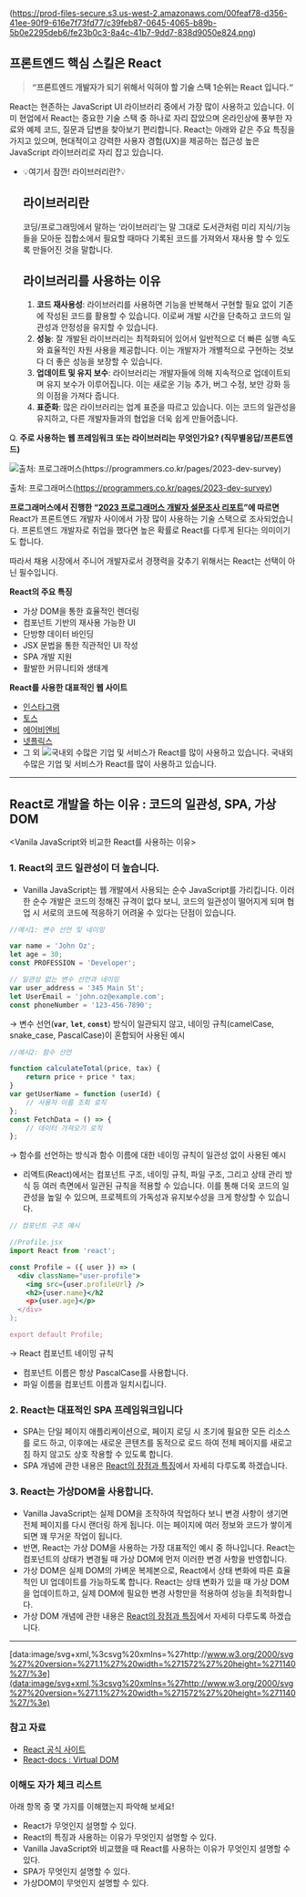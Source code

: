 (https://prod-files-secure.s3.us-west-2.amazonaws.com/00feaf78-d356-41ee-90f9-616e7f73fd77/c39feb87-0645-4065-b89b-5b0e2295deb6/fe23b0c3-8a4c-41b7-9dd7-838d9050e824.png)

## 프론트엔드 핵심 스킬은 React

> **“프론트엔드 개발자가 되기 위해서 익혀야 할 기술 스택 1순위는 React 입니다.“**

React는 현존하는 JavaScript UI 라이브러리 중에서 가장 많이 사용하고 있습니다. 이미 현업에서 React는 중요한 기술 스택 중 하나로 자리 잡았으며 온라인상에 풍부한 자료와 예제 코드, 질문과 답변을 찾아보기 편리합니다. React는 아래와 같은 주요 특징을 가지고 있으며, 현대적이고 강력한 사용자 경험(UX)을 제공하는 접근성 높은 JavaScript 라이브러리로 자리 잡고 있습니다.

-   💡여기서 잠깐! 라이브러리란?💡
    ## 라이브러리란
    코딩/프로그래밍에서 말하는 ‘라이브러리’는 말 그대로 도서관처럼 미리 지식/기능들을 모아둔 집합소에서 필요할 때마다 기록된 코드를 가져와서 재사용 할 수 있도록 만들어진 것을 말합니다.
    ## 라이브러리를 사용하는 이유
    1. **코드 재사용성**: 라이브러리를 사용하면 기능을 반복해서 구현할 필요 없이 기존에 작성된 코드를 활용할 수 있습니다. 이로써 개발 시간을 단축하고 코드의 일관성과 안정성을 유지할 수 있습니다.
    2. **성능**: 잘 개발된 라이브러리는 최적화되어 있어서 일반적으로 더 빠른 실행 속도와 효율적인 자원 사용을 제공합니다. 이는 개발자가 개별적으로 구현하는 것보다 더 좋은 성능을 보장할 수 있습니다.
    3. **업데이트 및 유지 보수**: 라이브러리는 개발자들에 의해 지속적으로 업데이트되며 유지 보수가 이루어집니다. 이는 새로운 기능 추가, 버그 수정, 보안 강화 등의 이점을 가져다 줍니다.
    4. **표준화**: 많은 라이브러리는 업계 표준을 따르고 있습니다. 이는 코드의 일관성을 유지하고, 다른 개발자들과의 협업을 더욱 쉽게 만들어줍니다.

Q. **주로 사용하는 웹 프레임워크 또는 라이브러리는 무엇인가요? (직무별응답/프론트엔드)**

![출처: 프로그래머스(https://programmers.co.kr/pages/2023-dev-survey)](https://prod-files-secure.s3.us-west-2.amazonaws.com/00feaf78-d356-41ee-90f9-616e7f73fd77/203f8b0f-a51b-4e1f-884d-aae5decb50b6/Untitled.png)

출처: 프로그래머스(https://programmers.co.kr/pages/2023-dev-survey)

**프로그래머스에서 진행한 “[2023 프로그래머스 개발자 설문조사 리포트](https://programmers.co.kr/pages/2023-dev-survey)”에 따르면** React가 프론트엔드 개발자 사이에서 가장 많이 사용하는 기술 스택으로 조사되었습니다. 프론트엔드 개발자로 취업을 했다면 높은 확률로 React를 다루게 된다는 의미이기도 합니다.

따라서 채용 시장에서 주니어 개발자로서 경쟁력을 갖추기 위해서는 React는 선택이 아닌 필수입니다.

**React의 주요 특징**

-   가상 DOM을 통한 효율적인 렌더링
-   컴포넌트 기반의 재사용 가능한 UI
-   단방향 데이터 바인딩
-   JSX 문법을 통한 직관적인 UI 작성
-   SPA 개발 지원
-   활발한 커뮤니티와 생태계

**React를 사용한 대표적인 웹 사이트**

-   [인스타그램](https://www.instagram.com/sem/campaign/emailsignup/?campaign_id=13530338586&extra_1=s%7Cc%7C547348910614%7Ce%7Cinstargram%7C&placement=&creative=547348910614&keyword=instargram&partner_id=googlesem&extra_2=campaignid%3D13530338586%26adgroupid%3D126262417614%26matchtype%3De%26network%3Dg%26source%3Dnotmobile%26search_or_content%3Ds%26device%3Dc%26devicemodel%3D%26adposition%3D%26target%3D%26targetid%3Dkwd-299214965736%26loc_physical_ms%3D1009871%26loc_interest_ms%3D%26feeditemid%3D%26param1%3D%26param2%3D&gad_source=1&gclid=CjwKCAiAivGuBhBEEiwAWiFmYXxo3_qBYvjhFMDkkpzJyrpvE2-5r52LnUX1pyGVNSOTTTya06F39xoCf6gQAvD_BwE)
-   [토스](https://toss.im/)
-   [에어비엔비](https://www.airbnb.co.kr/a/discover/?c=.pi0.pk8554228266_86186822309&gad_source=1&gclid=CjwKCAiAivGuBhBEEiwAWiFmYWpFnrzC9UP_V-UuC297u7YvHdTxyUoIaEasLdAiT97mQsYYu-TwthoCoRMQAvD_BwE)
-   [넷플릭스](https://www.netflix.com/kr/)
-   그 외
    ![국내외 수많은 기업 및 서비스가 React를 많이 사용하고 있습니다.](https://prod-files-secure.s3.us-west-2.amazonaws.com/00feaf78-d356-41ee-90f9-616e7f73fd77/e5b69107-8fe4-4c6e-8de3-99899b84567a/Untitled.png)
    국내외 수많은 기업 및 서비스가 React를 많이 사용하고 있습니다.

---

## React로 개발을 하는 이유 : 코드의 일관성, SPA, 가상DOM

<Vanila JavaScript와 비교한 React를 사용하는 이유>

### 1. **React의 코드 일관성이 더 높습니다.**

-   Vanilla JavaScript는 웹 개발에서 사용되는 순수 JavaScript를 가리킵니다. 이러한 순수 개발은 코드의 정해진 규격이 없다 보니, 코드의 일관성이 떨어지게 되며 협업 시 서로의 코드에 적응하기 어려울 수 있다는 단점이 있습니다.

```jsx
//예시1: 변수 선언 및 네이밍

var name = 'John Oz';
let age = 30;
const PROFESSION = 'Developer';

// 일관성 없는 변수 선언과 네이밍
var user_address = '345 Main St';
let UserEmail = 'john.oz@example.com';
const phoneNumber = '123-456-7890';
```

→ 변수 선언(**`var`**, **`let`**, **`const`**) 방식이 일관되지 않고, 네이밍 규칙(camelCase, snake_case, PascalCase)이 혼합되어 사용된 예시

```jsx
//예시2: 함수 선언

function calculateTotal(price, tax) {
    return price + price * tax;
}
var getUserName = function (userId) {
    // 사용자 이름 조회 로직
};
const FetchData = () => {
    // 데이터 가져오기 로직
};
```

→ 함수를 선언하는 방식과 함수 이름에 대한 네이밍 규칙이 일관성 없이 사용된 예시

-   리액트(React)에서는 컴포넌트 구조, 네이밍 규칙, 파일 구조, 그리고 상태 관리 방식 등 여러 측면에서 일관된 규칙을 적용할 수 있습니다. 이를 통해 더욱 코드의 일관성을 높일 수 있으며, 프로젝트의 가독성과 유지보수성을 크게 향상할 수 있습니다.

```jsx
// 컴포넌트 구조 예시

//Profile.jsx
import React from 'react';

const Profile = ({ user }) => (
  <div className="user-profile">
    <img src={user.profileUrl} />
    <h2>{user.name}</h2
    <p>{user.age}</p>
  </div>
);

export default Profile;
```

→ React 컴포넌트 네이밍 규칙

-   컴포넌트 이름은 항상 PascalCase를 사용합니다.
-   파일 이름을 컴포넌트 이름과 일치시킵니다.

### 2. React는 대표적인 SPA 프레임워크입니다

-   SPA는 단일 페이지 애플리케이션으로, 페이지 로딩 시 초기에 필요한 모든 리소스를 로드 하고, 이후에는 새로운 콘텐츠를 동적으로 로드 하여 전체 페이지를 새로고침 하지 않고도 상호 작용할 수 있도록 합니다.
-   SPA 개념에 관한 내용은 [React의 장점과 특징](https://www.notion.so/46ef02284b47414da3d7e340c598abbb?pvs=21)에서 자세히 다루도록 하겠습니다.

### 3. React는 가상DOM을 사용합니다.

-   Vanilla JavaScript는 실제 DOM을 조작하여 작업하다 보니 변경 사항이 생기면 전체 페이지를 다시 랜더링 하게 됩니다. 이는 페이지에 여러 정보와 코드가 쌓이게 되면 꽤 무거운 작업이 됩니다.
-   반면, React는 가상 DOM을 사용하는 가장 대표적인 예시 중 하나입니다. React는 컴포넌트의 상태가 변경될 때 가상 DOM에 먼저 이러한 변경 사항을 반영합니다.
-   가상 DOM은 실제 DOM의 가벼운 복제본으로, React에서 상태 변화에 따른 효율적인 UI 업데이트를 가능하도록 합니다. React는 상태 변화가 있을 때 가상 DOM을 업데이트하고, 실제 DOM에 필요한 변경 사항만을 적용하여 성능을 최적화합니다.
-   가상 DOM 개념에 관한 내용은 [React의 장점과 특징](https://www.notion.so/46ef02284b47414da3d7e340c598abbb?pvs=21)에서 자세히 다루도록 하겠습니다.

---

[data:image/svg+xml,%3csvg%20xmlns=%27http://www.w3.org/2000/svg%27%20version=%271.1%27%20width=%271572%27%20height=%271140%27/%3e](data:image/svg+xml,%3csvg%20xmlns=%27http://www.w3.org/2000/svg%27%20version=%271.1%27%20width=%271572%27%20height=%271140%27/%3e)

### 참고 자료

-   [React 공식 사이트](https://ko.legacy.reactjs.org/)
-   [React-docs : Virtual DOM](https://ko.legacy.reactjs.org/docs/faq-internals.html)

### 이해도 자가 체크 리스트

아래 항목 중 몇 가지를 이해했는지 파악해 보세요!

-   React가 무엇인지 설명할 수 있다.
-   React의 특징과 사용하는 이유가 무엇인지 설명할 수 있다.
-   Vanilla JavaScript와 비교했을 때 React를 사용하는 이유가 무엇인지 설명할 수 있다.
-   SPA가 무엇인지 설명할 수 있다.
-   가상DOM이 무엇인지 설명할 수 있다.
